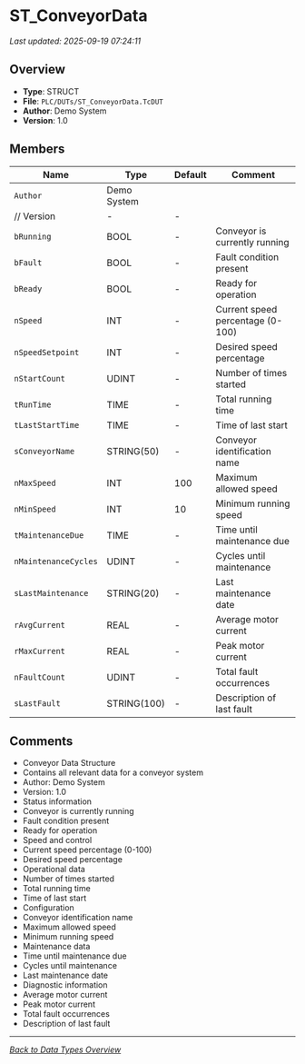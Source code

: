 # ST_ConveyorData

*Last updated: 2025-09-19 07:24:11*

## Overview

- **Type**: STRUCT
- **File**: `PLC/DUTs/ST_ConveyorData.TcDUT`
- **Author**: Demo System
- **Version**: 1.0

## Members
| Name | Type | Default | Comment |
|------|------|---------|---------|
| `Author` | Demo System
	// Version | - | - |
| `bRunning` | BOOL | - | Conveyor is currently running |
| `bFault` | BOOL | - | Fault condition present |
| `bReady` | BOOL | - | Ready for operation |
| `nSpeed` | INT | - | Current speed percentage (0-100) |
| `nSpeedSetpoint` | INT | - | Desired speed percentage |
| `nStartCount` | UDINT | - | Number of times started |
| `tRunTime` | TIME | - | Total running time |
| `tLastStartTime` | TIME | - | Time of last start |
| `sConveyorName` | STRING(50) | - | Conveyor identification name |
| `nMaxSpeed` | INT | 100 | Maximum allowed speed |
| `nMinSpeed` | INT | 10 | Minimum running speed |
| `tMaintenanceDue` | TIME | - | Time until maintenance due |
| `nMaintenanceCycles` | UDINT | - | Cycles until maintenance |
| `sLastMaintenance` | STRING(20) | - | Last maintenance date |
| `rAvgCurrent` | REAL | - | Average motor current |
| `rMaxCurrent` | REAL | - | Peak motor current |
| `nFaultCount` | UDINT | - | Total fault occurrences |
| `sLastFault` | STRING(100) | - | Description of last fault |

## Comments

- Conveyor Data Structure
- Contains all relevant data for a conveyor system
- Author: Demo System
- Version: 1.0
- Status information
- Conveyor is currently running
- Fault condition present
- Ready for operation
- Speed and control
- Current speed percentage (0-100)
- Desired speed percentage
- Operational data
- Number of times started
- Total running time
- Time of last start
- Configuration
- Conveyor identification name
- Maximum allowed speed
- Minimum running speed
- Maintenance data
- Time until maintenance due
- Cycles until maintenance
- Last maintenance date
- Diagnostic information
- Average motor current
- Peak motor current
- Total fault occurrences
- Description of last fault

---
*[Back to Data Types Overview](Data-Types.md)*